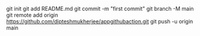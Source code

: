 git init
git add README.md
git commit -m "first commit"
git branch -M main
git remote add origin https://github.com/dipteshmukherjee/appgithubaction.git
git push -u origin main